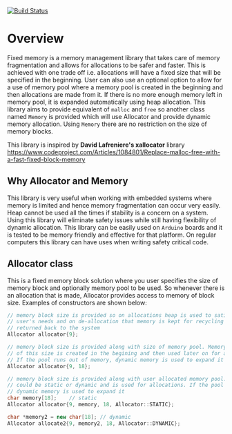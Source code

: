 [![Build Status](https://travis-ci.org/dhillondeep/fixed-memory.svg?branch=master)](https://travis-ci.org/dhillondeep/fixed-memory)

# Overview

Fixed memory is a memory management library that takes care of memory fragmentation and allows for allocations to be safer and faster.
This is achieved with one trade off i.e. allocations will have a fixed size that will be specified in the beginning.
User can also use an optional option to allow for a use of memory pool where a memory pool is created in the beginning and then allocations are made from it.
If there is no more enough memory left in memory pool, it is expanded automatically using heap allocation.
This library aims to provide equivalent of `malloc` and `free` so another class named `Memory` is provided which will use Allocator and provide dynamic memory allocation.
Using `Memory` there are no restriction on the size of memory blocks.

This library is inspired by **David Lafreniere's xallocator** library
https://www.codeproject.com/Articles/1084801/Replace-malloc-free-with-a-fast-fixed-block-memory

## Why Allocator and Memory
This library is very useful when working with embedded systems where memory is limited and hence memory fragmentation can occur very easily.
Heap cannot be used all the times if stability is a concern on a system. Using this library will eliminate safety issues while still having flexibility of dynamic allocation.
This library can be easily used on `Arduino` boards and it is tested to be memory friendly and effective for that platform. On regular computers this library can have uses when writing safety critical code.
 

## Allocator class

This is a fixed memory block solution where you user specifies the size of memory block and optionally memory pool to be used.
So whenever there is an allocation that is made, Allocator provides access to memory of block size. Examples of constructors are shown below:

```cpp
// memory block size is provided so on allocations heap is used to satisfy
// user's needs and on de-allocation that memory is kept for recycling and not
// returned back to the system
Allocator allocator{9};
```

```cpp
// memory block size is provided along with size of memory pool. Memory pool
// of this size is created in the begining and then used later on for allocations.
// If the pool runs out of memory, dynamic memory is used to expand it
Allocator allocator{9, 18};
```

```cpp
// memory block size is provided along with user allocated memory pool. This pool
// could be static or dynamic and is used for allocations. If the pool runs out of memory, 
// dynamic memory is used to expand it
char memory[18];    // static
Allocator allocator{9, memory, 18, Allocator::STATIC};

char *memory2 = new char[18]; // dynamic
Allocator allocate2{9, memory2, 18, Allocator::DYNAMIC};
```





